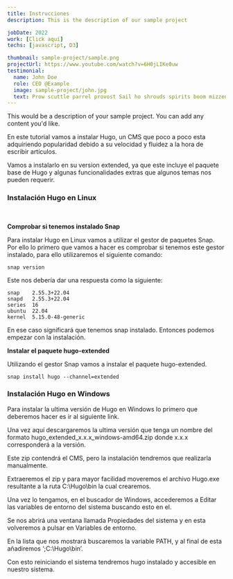 ```yaml
---
title: Instrucciones
description: This is the description of our sample project

jobDate: 2022
work: [Click aquí]
techs: [javascript, D3]

thumbnail: sample-project/sample.png
projectUrl: https://www.youtube.com/watch?v=6H0jLIKe0uw
testimonial:
  name: John Doe
  role: CEO @Example
  image: sample-project/john.jpg
  text: Prow scuttle parrel provost Sail ho shrouds spirits boom mizzenmast yardarm. Pinnace holystone mizzenmast quarter crow's nest nipperkin
---
```


This would be a description of your sample project. You can add any content you'd like.

En este tutorial vamos a instalar Hugo, un CMS que poco a poco esta adquiriendo popularidad debido a su velocidad y fluidez a la hora de escribir artículos.

Vamos a instalarlo en su version extended, ya que este incluye el paquete base de Hugo y algunas funcionalidades extras que algunos temas nos pueden requerir.

<h3>Instalación Hugo en Linux</h3> <br/>

**Comprobar si tenemos instalado Snap**

Para instalar Hugo en Linux vamos a utilizar el gestor de paquetes Snap. Por ello lo primero que vamos a hacer es comprobar si tenemos este gestor instalado, para ello utilizaremos el siguiente comando:

```shell 
snap version
```
Este nos debería dar una respuesta como la siguiente:

```shell 
snap    2.55.3+22.04
snapd   2.55.3+22.04
series  16
ubuntu  22.04
kernel  5.15.0-48-generic
```
En ese caso significará que tenemos snap instalado. Entonces podemos empezar con la instalación.

**Instalar el paquete hugo-extended**

Utilizando el gestor Snap vamos a instalar el paquete hugo-extended.

```shell 
snap install hugo --channel=extended
```

<h3>Instalación Hugo en Windows</h3>

Para instalar la ultima versión de Hugo en Windows lo primero que deberemos hacer es ir al siguiente link.

Una vez aquí descargaremos la ultima versión que tenga un nombre del formato hugo_extended_x.x.x_windows-amd64.zip donde x.x.x corresponderá a la versión.

Este zip contendrá el CMS, pero la instalación tendremos que realizarla manualmente.

Extraeremos el zip y para mayor facilidad moveremos el archivo Hugo.exe resultante a la ruta C:\Hugo\bin la cual crearemos.

Una vez lo tengamos, en el buscador de Windows, accederemos a Editar las variables de entorno del sistema buscando esto en el.

Se nos abrirá una ventana llamada Propiedades del sistema y en esta volveremos a pulsar en Variables de entorno.

En la lista que nos mostrará buscaremos la variable PATH, y al final de esta añadiremos ‘;C:\Hugo\bin’.

Con esto reiniciando el sistema tendremos hugo instalado y accesible en nuestro sistema.